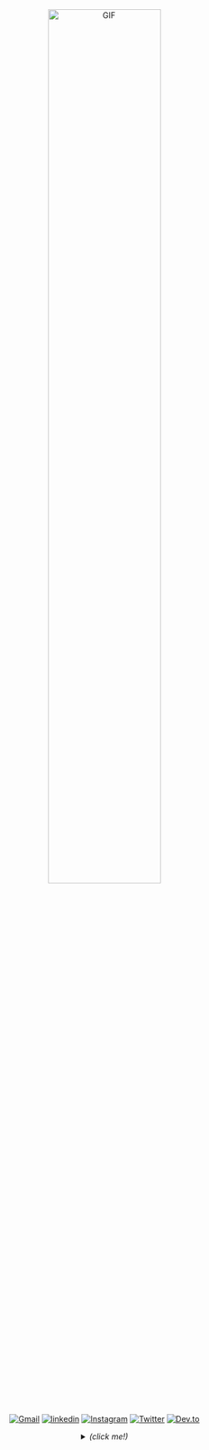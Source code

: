 <div align="center">
    <!-- gif made by Geoff Keough @ https://dribbble.com/gdk221 -->
    <img height="auto" width="63%" alt="GIF" src="https://media.giphy.com/media/WrZgvWyB8lcR2WCxW5/source.gif"/>
</div>

<br />

<div align="center">

  [![Gmail](https://img.shields.io/badge/GMAIL-282c34?style=flat-square&labelColor=282c34&logo=Gmail&logoColor=white&color=282c34)](https://mail.google.com/mail/u/0/?view=cm&fs=1&tf=1&source=mailto&to=jclawsin88@gmail.com)
  [![linkedin](https://img.shields.io/badge/LINKEDIN-282c34?style=flat-square&labelColor=282c34&logo=LinkedIn&logoColor=white&color=282c34)](https://www.linkedin.com/in/jomaree-lawsin-12646319b/)
  [![Instagram](https://img.shields.io/badge/INSTAGRAM-282c34?style=flat-square&labelColor=282c34&logo=Instagram&logoColor=white&color=282c34)](https://www.instagram.com/qws_one/)
  [![Twitter](https://img.shields.io/badge/TWITTER-282c34?style=flat-square&labelColor=282c34&logo=Twitter&logoColor=white&color=282c34)](https://twitter.com/qws_one)
  [![Dev.to](https://img.shields.io/badge/DEV.TO-282c34?style=flat-square&labelColor=282c34&logo=DEV.TO&logoColor=white&color=282c34)](https://dev.to/qws_)
    
  <!-- this block of code is for the dropdown menu effect -->
  <details>
    <summary>
    <i>(click me!)</i>
    </summary>
    
<div align="left">
  
  # Hello World, I'm Jomaree! 👋
  
  <!-- gif made by sofie nilsson @ https://dribbble.com/sofienilsson -->
  <img align="right" height="auto" width="37%" alt="GIF" src="https://media.giphy.com/media/ZdTy2TPz6l99o37E55/giphy.gif"/>
  
  🔭 I’m currently working on fixing my personal website and a handful of tutorials before I start class again this fall.
<br />

  🌱 I’m currently learning **JavaScript**, **Sass**, **Gulp**, **Materialize**, **Bootstrap**, and hopefully **React** soon!
<br />

  🎮 I’m looking to collaborate on a creative and fun project so I can branch out of my interversion!
<br />

  🤔 I’m looking for help with ***JavaScript***! I want to master it... if that's even possible, heh. 
<br />

  ⚡ ***Fun fact***: Did you know.... That **California** (*USA*) has the tallest mountain in all of the lower *48 States*. South on the **Sierra Nevadas**, **Mt. Whitney** has an elevation of ***14,505*** feet!
<br />

  💬 Ask me about anything I'm friendly, I swear 🧟‍♂️
<br />

  📫 ***How to reach me***: click the *Gmail* link up top or message me through *social media*.
  
<hr>

#### Development:

 ```javascript
const dev = {
   person: {
    name: Jomaree Lawsin,
    gender: male,
    age: 30+,
    martial_status: married,
    location: California,
    ethnicity: Filipino
    },
   code: [javascript, html5, css3, ruby],
   tools: [sass, gulp, zshell, vscode, git, github, devtools, netlify],
   frameworks: [bootstrap, materialize],
   design: [adobe illustration, photoshop, lightroom, figma, invision, sketch, pencil & paper],
   hobbies: [hiking, cycling, hearthstone, reading, eating],
   challenge: "I just finished wes bos's 30-days challenge focused on javascript"
}
```
<hr>

#### Statistics:

</div>
  
<!-- stats made by anuraghazra @ https://github.com/anuraghazra/github-readme-stats -->
<a href="https://youtu.be/dQw4w9WgXcQ">
  <img align="" src="https://github-readme-stats.vercel.app/api?username=jl88s&count_private=true&theme=vue&show_icons=true&hide_title=false&count_private=true&include_all_commits=true" />
</a>
<a href="https://youtu.be/dQw4w9WgXcQ">
  <img align="" src="https://github-readme-stats.vercel.app/api/top-langs/?username=jl88s&layout=compact&theme=vue&hide_title=false" />
</a>

<!--
![jl88's github stats](https://github-readme-stats.vercel.app/api?username=jl88s&count_private=true&theme=onedark&show_icons=true&hide_title=true&count_private=true&line_height=22&include_all_commits=true)
[![Top Langs](https://github-readme-stats.vercel.app/api/top-langs/?username=jl88s&layout=compact&theme=vue&card_width=300&hide_title=true)](https://github.com/jl88s/github-readme-stats)
-->
